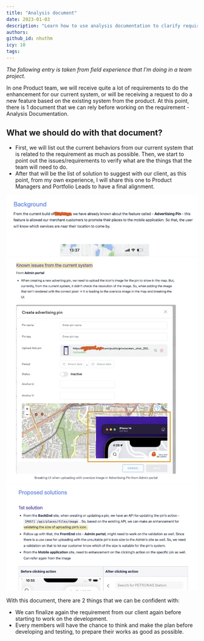 ```yaml
---
title: "Analysis document"
date: 2023-01-03
description: "Learn how to use analysis documentation to clarify requirements, identify issues, and align solutions with clients for smoother product development and better team planning."
authors:
github_id: nhuthm
icy: 10
tags:
---
```


_The following entry is taken from field experience that I'm doing in a team project._

In one Product team, we will receive quite a lot of requirements to do the enhancement for our current system, or will be receiving a request to do a new feature based on the existing system from the product. At this point, there is 1 document that we can rely before working on the requirement - Analysis Documentation.

## What we should do with that document?

- First, we will list out the current behaviors from our current system that is related to the requirement as much as possible. Then, we start to point out the issues/requirements to verify what are the things that the team will need to do.
- After that will be the list of solution to suggest with our client, as this point, from my own experience, I will share this one to Product Managers and Portfolio Leads to have a final alignment.

![](assets/analysis-document_analysis-doc-sample-first.webp)
![](assets/analysis-document_analysis-doc-sample-second.webp)
![](assets/analysis-document_analysis-doc-sample-third.webp)

With this document, there are 2 things that we can be confident with:

- We can finalize again the requirement from our client again before starting to work on the development.
- Every members will have the chance to think and make the plan before developing and testing, to prepare their works as good as possible.
